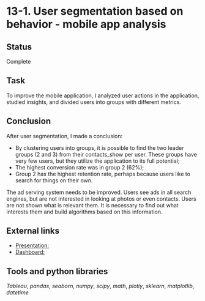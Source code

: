 # 13-1. User segmentation based on behavior - mobile app analysis

## Status
Complete

## Task

To improve the mobile application, I analyzed user actions in the application, studied insights, and divided users into groups with different metrics.  

## Conclusion

After user segmentation, I made a conclusion:

- By clustering users into groups, it is possible to find the two leader groups (2 and 3) from their contacts_show per user. These groups have very few users, but they utilize the application to its full potential;
- The highest conversion rate was in group 2 (62%);
- Group 2 has the highest retention rate, perhaps because users like to search for things on their own.

The ad serving system needs to be improved. Users see ads in all search engines, but are not interested in looking at photos or even contacts. Users are not shown what is relevant them. It is necessary to find out what interests them and build algorithms based on this information.

## External links
- [Presentation:](https://drive.google.com/file/d/1AZddZqggV6w-nW2Go065pJww0Tew63L3/view?usp=sharing)
- [Dashboard:](https://public.tableau.com/app/profile/darya.ilina/viz/Mobile_app_analysis/sheet3#2)

## Tools and python libraries

*Tableau*, *pandas*, *seaborn*, *numpy*, *scipy*, *math*, *plotly*, *sklearn*, *matplotlib*, *datetime*
